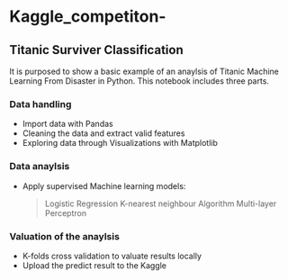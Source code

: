 # Kaggle_competiton-

## Titanic Surviver Classification
It is purposed to show a basic example of an anaylsis of Titanic Machine Learning From Disaster in Python. This notebook includes three parts.
### Data handling
 - Import data with Pandas
 - Cleaning the data and extract valid features
 - Exploring data through Visualizations with Matplotlib
### Data anaylsis 
 - Apply supervised Machine learning models:
   > Logistic Regression
   > K-nearest neighbour Algorithm
   > Multi-layer Perceptron
### Valuation of the anaylsis
 - K-folds cross validation to valuate results locally
 - Upload the predict result to the Kaggle
 
 
 
   
